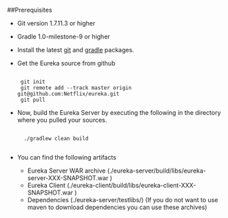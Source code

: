##Prerequisites

* Git version 1.7.11.3 or higher
* Gradle 1.0-milestone-9 or higher

* Install the latest [git](http://git-scm.com/book/en/Getting-Started-Installing-Git) and [gradle](http://gradle.org/installation) packages.

*  Get the Eureka source from github
   <pre><code> 
    git init
    git remote add --track master origin git@github.com:Netflix/eureka.git
    git pull
   </pre></code> 

* Now, build the Eureka Server by executing the following in the directory where you pulled your sources.

    <pre><code> 
    ./gradlew clean build
    </pre></code> 

* You can find the following artifacts 
     * Eureka Server WAR archive (./eureka-server/build/libs/eureka-server-XXX-SNAPSHOT.war )
     * Eureka Client (./eureka-client/build/libs/eureka-client-XXX-SNAPSHOT.war )
     * Dependencies (./eureka-server/testlibs/) (If you do not want to use maven to download dependencies 
        you can use these archives)

